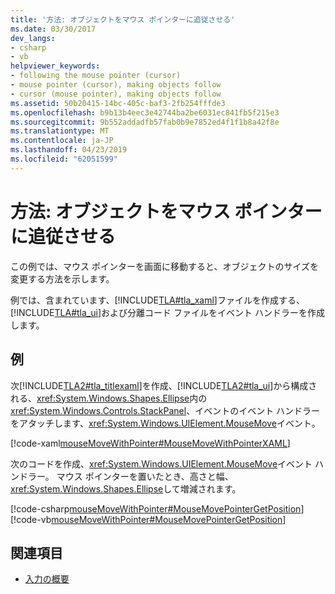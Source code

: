 ```yaml
---
title: '方法: オブジェクトをマウス ポインターに追従させる'
ms.date: 03/30/2017
dev_langs:
- csharp
- vb
helpviewer_keywords:
- following the mouse pointer (cursor)
- mouse pointer (cursor), making objects follow
- cursor (mouse pointer), making objects follow
ms.assetid: 50b20415-14bc-405c-baf3-2fb254fffde3
ms.openlocfilehash: b9b13b4eec3e42744ba2be6031ec841fb5f215e3
ms.sourcegitcommit: 9b552addadfb57fab0b9e7852ed4f1f1b8a42f8e
ms.translationtype: MT
ms.contentlocale: ja-JP
ms.lasthandoff: 04/23/2019
ms.locfileid: "62051599"
---
```

# <a name="how-to-make-an-object-follow-the-mouse-pointer"></a>方法: オブジェクトをマウス ポインターに追従させる
この例では、マウス ポインターを画面に移動すると、オブジェクトのサイズを変更する方法を示します。  
  
 例では、含まれています、[!INCLUDE[TLA#tla_xaml](../../../../includes/tlasharptla-xaml-md.md)]ファイルを作成する、[!INCLUDE[TLA#tla_ui](../../../../includes/tlasharptla-ui-md.md)]および分離コード ファイルをイベント ハンドラーを作成します。  
  
## <a name="example"></a>例  
 次[!INCLUDE[TLA2#tla_titlexaml](../../../../includes/tla2sharptla-titlexaml-md.md)]を作成、[!INCLUDE[TLA2#tla_ui](../../../../includes/tla2sharptla-ui-md.md)]から構成される、<xref:System.Windows.Shapes.Ellipse>内の<xref:System.Windows.Controls.StackPanel>、イベントのイベント ハンドラーをアタッチします、<xref:System.Windows.UIElement.MouseMove>イベント。  
  
 [!code-xaml[mouseMoveWithPointer#MouseMoveWithPointerXAML](~/samples/snippets/csharp/VS_Snippets_Wpf/mouseMoveWithPointer/CSharp/Window1.xaml#mousemovewithpointerxaml)]  
  
 次のコードを作成、<xref:System.Windows.UIElement.MouseMove>イベント ハンドラー。  マウス ポインターを置いたとき、高さと幅、<xref:System.Windows.Shapes.Ellipse>して増減されます。  
  
 [!code-csharp[mouseMoveWithPointer#MouseMovePointerGetPosition](~/samples/snippets/csharp/VS_Snippets_Wpf/mouseMoveWithPointer/CSharp/Window1.xaml.cs#mousemovepointergetposition)]
 [!code-vb[mouseMoveWithPointer#MouseMovePointerGetPosition](~/samples/snippets/visualbasic/VS_Snippets_Wpf/mouseMoveWithPointer/VisualBasic/Window1.xaml.vb#mousemovepointergetposition)]  
  
## <a name="see-also"></a>関連項目

- [入力の概要](input-overview.md)
